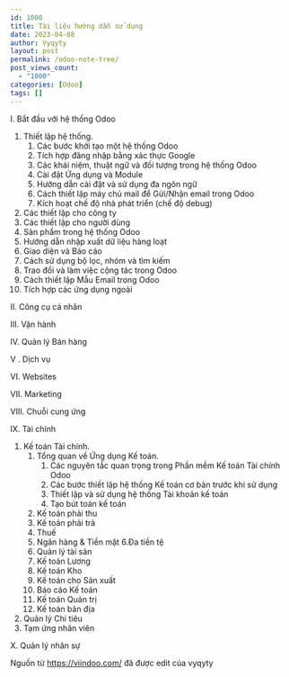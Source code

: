 ```yaml
---
id: 1000
title: Tài liệu hướng dẫn sử dụng
date: 2023-04-08
author: Vyqyty
layout: post
permalink: /odoo-note-tree/
post_views_count:
  - "1000"
categories: [Odoo]
tags: []
---
```

I. Bắt đầu với hệ thống Odoo

  1. Thiết lập hệ thống.
        1. Các bước khởi tạo một hệ thống Odoo
        2. Tích hợp đăng nhập bằng xác thực Google
        3. Các khái niệm, thuật ngữ và đối tượng trong hệ thống Odoo
        4. Cài đặt Ứng dụng và Module
        5. Hướng dẫn cài đặt và sử dụng đa ngôn ngữ
        6. Cách thiết lập máy chủ mail để Gửi/Nhận email trong Odoo
        7. Kích hoạt chế độ nhà phát triển (chế độ debug)
  2. Các thiết lập cho công ty
  3. Các thiết lập cho người dùng
  4. Sản phẩm trong hệ thống Odoo
  5. Hướng dẫn nhập xuất dữ liệu hàng loạt
  6. Giao diện và Báo cáo
  7. Cách sử dụng bộ lọc, nhóm và tìm kiếm
  8. Trao đổi và làm việc cộng tác trong Odoo
  9. Cách thiết lập Mẫu Email trong Odoo
  10. Tích hợp các ứng dụng ngoài

II. Công cụ cá nhân

III. Vận hành

IV. Quản lý Bán hàng

V . Dịch vụ

VI. Websites

VII. Marketing

VIII. Chuỗi cung ứng

IX. Tài chính

  1. Kế toán Tài chính.
      1. Tổng quan về Ứng dụng Kế toán.
          1. Các nguyên tắc quan trọng trong Phần mềm Kế toán Tài chính Odoo
          2. Các bước thiết lập hệ thống Kế toán cơ bản trước khi sử dụng
          3. Thiết lập và sử dụng hệ thống Tài khoản kế toán
          4. Tạo bút toán kế toán
      2. Kế toán phải thu
      3. Kế toán phải trả
      4. Thuế
      5. Ngân hàng & Tiền mặt
      6.Đa tiền tệ
      7. Quản lý tài sản
      8. Kế toán Lương
      9. Kế toán Kho
      10. Kế toán cho Sản xuất
      11. Báo cáo Kế toán
      12. Kế toán Quản trị
      13. Kế toán bản địa
  3. Quản lý Chi tiêu
  4. Tạm ứng nhân viên

X. Quản lý nhân sự

Nguồn từ https://viindoo.com/ đã được edit của vyqyty
